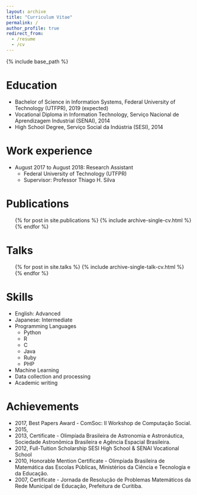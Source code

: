 ```yaml
---
layout: archive
title: "Curriculum Vitae"
permalink: /
author_profile: true
redirect_from:
  - /resume
  - /cv
---
```


{% include base_path %}

Education
======
* Bachelor of Science in Information Systems, Federal University of Technology (UTFPR), 2019 (expected)
* Vocational Diploma in Information Technology, Serviço Nacional de Aprendizagem Industrial (SENAI), 2014
* High School Degree, Serviço Social da Indústria (SESI), 2014

Work experience
======
* August 2017 to August 2018:  Research Assistant
  * Federal University of Technology (UTFPR)
  <!-- * Duties included: -->
  * Supervisor: Professor Thiago H. Silva

Publications
======
  <ul>{% for post in site.publications %}
    {% include archive-single-cv.html %}
  {% endfor %}</ul>
  
Talks
======
  <ul>{% for post in site.talks %}
    {% include archive-single-talk-cv.html %}
  {% endfor %}</ul>
  
Skills
======
* English: Advanced
* Japanese: Intermediate
* Programming Languages
  * Python
  * R
  * C
  * Java
  * Ruby
  * PHP
* Machine Learning
* Data collection and processing
* Academic writing
  
Achievements
======
* 2017, Best Papers Award - ComSoc: II Workshop de Computação Social.
* 2015, 
* 2013, Certificate - Olimpíada Brasileira de Astronomia e Astronáutica, Sociedade Astronômica Brasileira e Agência Espacial Brasileira.
* 2012, Full-Tuition Scholarship SESI High School & SENAI Vocational School 
* 2010, Honorable Mention Certificate - Olimpíada Brasileira de Matemática das Escolas Públicas, Ministérios da Ciência e Tecnologia e da Educação.
* 2007, Certificate - Jornada de Resolução de Problemas Matemáticos da Rede Municipal de Educação, Prefeitura de Curitiba.